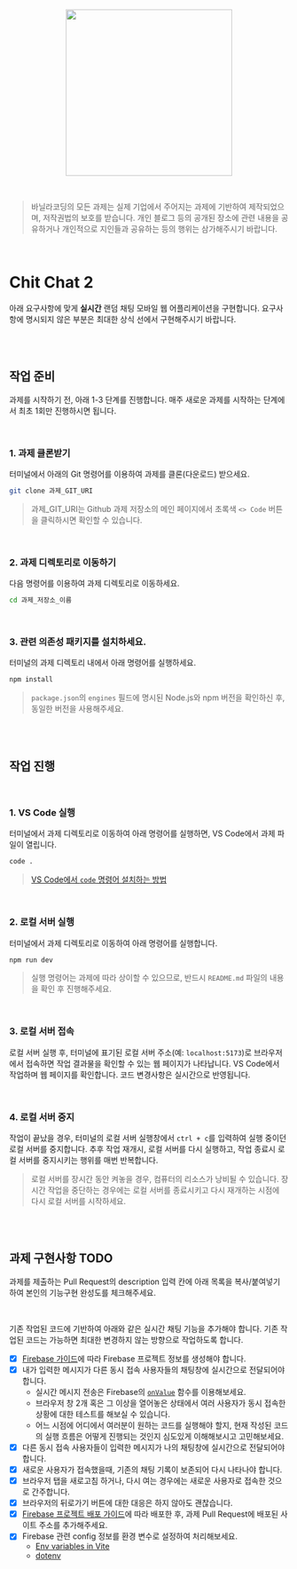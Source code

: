 <br>

<p align="center">
  <img src="/src/assets/vaco.png"  width="300">
</p>

<br>

> 바닐라코딩의 모든 과제는 실제 기업에서 주어지는 과제에 기반하여 제작되었으며, 저작권법의 보호를 받습니다. 개인 블로그 등의 공개된 장소에 관련 내용을 공유하거나 개인적으로 지인들과 공유하는 등의 행위는 삼가해주시기 바랍니다.

<br>

# Chit Chat 2

아래 요구사항에 맞게 **실시간** 랜덤 채팅 모바일 웹 어플리케이션을 구현합니다. 요구사항에 명시되지 않은 부분은 최대한 상식 선에서 구현해주시기 바랍니다.

<br>
<br>

## 작업 준비

과제를 시작하기 전, 아래 1-3 단계를 진행합니다. 매주 새로운 과제를 시작하는 단계에서 최초 1회만 진행하시면 됩니다.

<br>

### 1. 과제 클론받기

터미널에서 아래의 Git 명령어를 이용하여 과제를 클론(다운로드) 받으세요.

```sh
git clone 과제_GIT_URI
```

> 과제\_GIT_URI는 Github 과제 저장소의 메인 페이지에서 초록색 `<> Code` 버튼을 클릭하시면 확인할 수 있습니다.

<br>

### 2. 과제 디렉토리로 이동하기

다음 명령어를 이용하여 과제 디렉토리로 이동하세요.

```sh
cd 과제_저장소_이름
```

<br>

### 3. 관련 의존성 패키지를 설치하세요.

터미널의 과제 디렉토리 내에서 아래 명령어를 실행하세요.

```sh
npm install
```

> `package.json`의 `engines` 필드에 명시된 Node.js와 npm 버전을 확인하신 후, 동일한 버전을 사용해주세요.

<br>
<br>

## 작업 진행

<br>

### 1. VS Code 실행

터미널에서 과제 디렉토리로 이동하여 아래 명령어를 실행하면, VS Code에서 과제 파일이 열립니다.

```sh
code .
```

> [VS Code에서 `code` 명령어 설치하는 방법](https://code.visualstudio.com/docs/setup/mac#_launching-from-the-command-line)

<br>

### 2. 로컬 서버 실행

터미널에서 과제 디렉토리로 이동하여 아래 명령어를 실행합니다.

```sh
npm run dev
```

> 실행 명령어는 과제에 따라 상이할 수 있으므로, 반드시 `README.md` 파일의 내용을 확인 후 진행해주세요.

<br>

### 3. 로컬 서버 접속

로컬 서버 실행 후, 터미널에 표기된 로컬 서버 주소(예: `localhost:5173`)로 브라우저에서 접속하면 작업 결과물을 확인할 수 있는 웹 페이지가 나타납니다. VS Code에서 작업하며 웹 페이지를 확인합니다. 코드 변경사항은 실시간으로 반영됩니다.

<br>

### 4. 로컬 서버 중지

작업이 끝났을 경우, 터미널의 로컬 서버 실행창에서 `ctrl + c`를 입력하여 실행 중이던 로컬 서버를 중지합니다. 추후 작업 재개시, 로컬 서버를 다시 실행하고, 작업 종료시 로컬 서버를 중지시키는 행위를 매번 반복합니다.

> 로컬 서버를 장시간 동안 켜놓을 경우, 컴퓨터의 리소스가 낭비될 수 있습니다. 장시간 작업을 중단하는 경우에는 로컬 서버를 종료시키고 다시 재개하는 시점에 다시 로컬 서버를 시작하세요.

<br>
<br>

## 과제 구현사항 TODO

과제를 제출하는 Pull Request의 description 입력 칸에 아래 목록을 복사/붙여넣기 하여 본인의 기능구현 완성도를 체크해주세요.

<br>

기존 작업된 코드에 기반하여 아래와 같은 실시간 채팅 기능을 추가해야 합니다. 기존 작업된 코드는 가능하면 최대한 변경하지 않는 방향으로 작업하도록 합니다.

- [x] [Firebase 가이드](/firebase.md)에 따라 Firebase 프로젝트 정보를 생성해야 합니다.
- [x] 내가 입력한 메시지가 다른 동시 접속 사용자들의 채팅창에 실시간으로 전달되어야 합니다.
  - 실시간 메시지 전송은 Firebase의 [`onValue`](https://firebase.google.com/docs/database/web/read-and-write#web_value_events) 함수를 이용해보세요.
  - 브라우저 창 2개 혹은 그 이상을 열어놓은 상태에서 여러 사용자가 동시 접속한 상황에 대한 테스트를 해보실 수 있습니다.
  - 어느 시점에 어디에서 여러분이 원하는 코드를 실행해야 할지, 현재 작성된 코드의 실행 흐름은 어떻게 진행되는 것인지 심도있게 이해해보시고 고민해보세요.
- [x] 다른 동시 접속 사용자들이 입력한 메시지가 나의 채팅창에 실시간으로 전달되어야 합니다.
- [x] 새로운 사용자가 접속했을때, 기존의 채팅 기록이 보존되어 다시 나타나야 합니다.
- [x] 브라우저 탭을 새로고침 하거나, 다시 여는 경우에는 새로운 사용자로 접속한 것으로 간주합니다.
- [x] 브라우저의 뒤로가기 버튼에 대한 대응은 하지 않아도 괜찮습니다.
- [x] [Firebase 프로젝트 배포 가이드](/deploy.md)에 따라 배포한 후, 과제 Pull Request에 배포된 사이트 주소를 추가해주세요.
- [x] Firebase 관련 config 정보를 환경 변수로 설정하여 처리해보세요.
  - [Env variables in Vite](https://vitejs.dev/guide/env-and-mode.html)
  - [dotenv](https://github.com/motdotla/dotenv)
